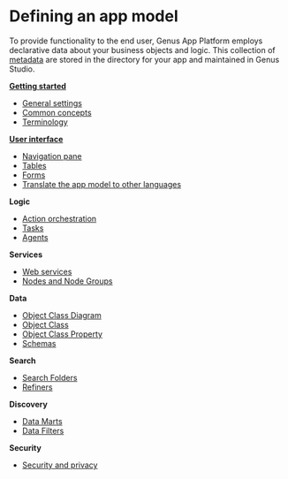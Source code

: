 # Defining an app model

To provide functionality to the end user, Genus App Platform employs declarative data about your business objects and logic. This collection of [metadata](../../terminology.md) are stored in the directory for your app and maintained in Genus Studio.

**[Getting started](getting-started/getting-started.md)**

* [General settings](general-settings/index.md)
* [Common concepts](common-concepts.md)
* [Terminology](../../terminology.md)

**[User interface](user-interface/index.md)**

* [Navigation pane](user-interface/navigation-pane.md)
* [Tables](user-interface/tables/index.md)
* [Forms](user-interface/forms/index.md)
* [Translate the app model to other languages](translate-the-application-model-to-other-languages.md)

**Logic**

* [Action orchestration](logic/action-orchestration/index.md)
* [Tasks](logic/tasks.md)
* [Agents](logic/agents.md)

**Services**

* [Web services](services/web-services/index.md)
* [Nodes and Node Groups](nodes-and-node-groups.md)

**Data**

* [Object Class Diagram](data/object-class-diagram.md)
* [Object Class](data/object-class/index.md)
* [Object Class Property](data/object-class-property/index.md)
* [Schemas](data/schemas.md)

**Search**

* [Search Folders](search-folders.md)
* [Refiners](refiners.md)

**Discovery**

* [Data Marts](data-marts.md)
* [Data Filters](data-filters.md)

**Security**

* [Security and privacy](security.md)

